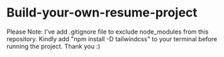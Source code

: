 # Build-your-own-resume-project
Please Note: I've add .gitignore file to exclude node_modules from this repository. Kindly add "npm install -D tailwindcss" to your terminal before running the project. Thank you :)
